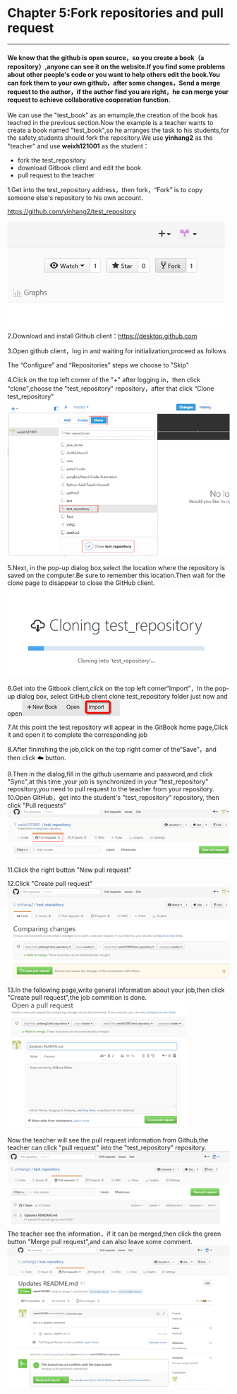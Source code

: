 # Chapter 5:Fork repositories and pull request

---

#### We know that the github is open source，so you create a book（a repository）,anyone can see it on the website.If you find some problems about other people's code or you want to help others edit the book.You can fork them to your own github，after some changes，Send a merge request to the author，if the author find you are right，he can merge your request to achieve collaborative cooperation function.

We can use the "test_book" as an emample,the creation of the book has teached in the previous section.Now the example is a teacher wants to create a book named "test_book",so he arranges the task to his students,for the safety,students should fork the repository.We use **yinhang2** as the "teacher" and use **weixh121001** as the student：

+ fork the test_repository
+ download Gitbook client and edit the book
+ pull request to the teacher

1.Get into the test_repository address，then fork，“Fork” is to copy someone else's repository to his own account.

https://github.com/yinhang2/test_repository


![picture124](/assets/图片14.png)
2.Download and install Github client：https://desktop.github.com

3.Open github client，log in and waiting for initialization,proceed as follows

The “Configure” and “Repositories” steps we choose to "Skip"

4.Click on the top left corner of the "+" after logging in，then click "clone",choose the "test_repository" repository，after that click “Clone test_repository”
![picture126](/assets/图片16.png)

5.Next, in the pop-up dialog box,select the location where the repository is saved on the computer.Be sure to remember this location.Then wait for the clone page to disappear to close the GitHub client.
![picture127](/assets/图片17.png)

6.Get into the Gitbook client,click on the top left corner“Import”，In the pop-up dialog box, select GitHub client clone test_repository folder just now and open![picture128](/assets/图片18.png)

7.At this point the test repository will appear in the GitBook home page,Click it and open it to complete the corresponding job

8.After fininshing the job,click on the top right corner of the“Save”，and then click ☁️ button.

9.Then in the dialog,fill in the github username and password,and click "Sync",at this time ,your job is synchronized in your "test_repository" repository,you need to pull request to the teacher from your repository.
10.Open GitHub，get into the student's "test_repository" repository, then click "Pull requests"
![picture130](/assets/图片20.png)

11.Click the right button "New pull request"

12.Click "Create pull request"
![picture131](/assets/图片21.png)

13.In the following page,write general information about your job,then click "Create pull request",the job commition is done.
![picture132](/assets/图片22.png)

Now the teacher will see the pull request information from Github,the teacher can click "pull request" into the "test_repository" repository.
![picture133](/assets/图片23.png)
The teacher see the information，if it can be merged,then click the green button "Merge pull request",and can also leave some comment.
![picture134](/assets/图片24.png)


